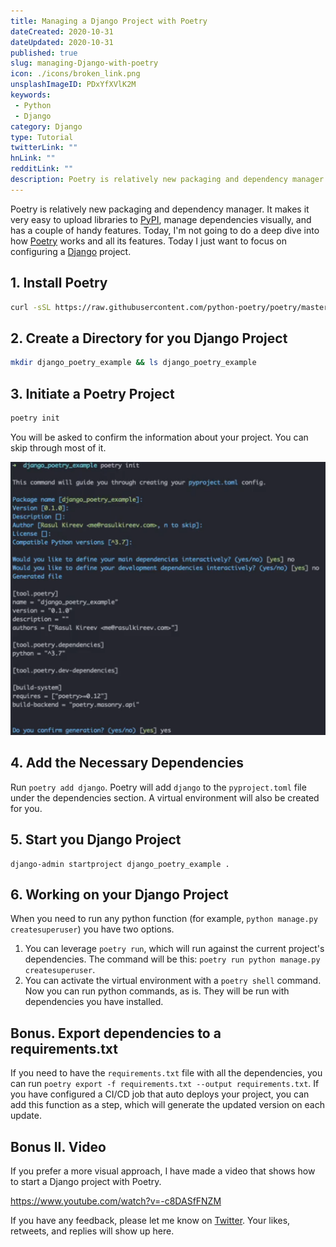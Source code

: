 ```yaml
---
title: Managing a Django Project with Poetry
dateCreated: 2020-10-31
dateUpdated: 2020-10-31
published: true
slug: managing-Django-with-poetry
icon: ./icons/broken_link.png
unsplashImageID: PDxYfXVlK2M
keywords:
 - Python
 - Django
category: Django
type: Tutorial
twitterLink: ""
hnLink: ""
redditLink: ""
description: Poetry is relatively new packaging and dependency manager. It makes it very easy to upload libraries to PyPI, manage dependencies visually, and has a couple of handy features. Today, I'm not going to do a deep dive into how Poetry works and all its features. Today I just want to focus on how to configure it for a Django project.
---
```


Poetry is relatively new packaging and dependency manager. It makes it very easy to upload libraries to [PyPI](https://pypi.org/), manage dependencies visually, and has a couple of handy features. Today, I'm not going to do a deep dive into how [Poetry](https://python-poetry.org/) works and all its features. Today I just want to focus on configuring a [Django](https://www.djangoproject.com/) project.

## 1. Install Poetry

```bash
curl -sSL https://raw.githubusercontent.com/python-poetry/poetry/master/get-poetry.py | python -
```

## 2. Create a Directory for you Django Project

```bash
mkdir django_poetry_example && ls django_poetry_example
```

## 3. Initiate a Poetry Project

```bash
poetry init
```

You will be asked to confirm the information about your project. You can skip through most of it.

![Poetry Init Output.png](./images/poetry_init.png)

## 4. Add the Necessary Dependencies

Run `poetry add django`. Poetry will add `django` to the `pyproject.toml` file under the dependencies section. A virtual environment will also be created for you.

## 5. Start you Django Project

```
django-admin startproject django_poetry_example .
```

## 6. Working on your Django Project

When you need to run any python function (for example, `python manage.py createsuperuser`) you have two options.

1. You can leverage `poetry run`, which will run against the current project's dependencies. The command will be this: `poetry run python manage.py createsuperuser`.
2. You can activate the virtual environment with a `poetry shell` command. Now you can run python commands, as is. They will be run with dependencies you have installed.

## Bonus. Export dependencies to a requirements.txt

If you need to have the `requirements.txt` file with all the dependencies, you can run `poetry export -f requirements.txt --output requirements.txt`. If you have configured a CI/CD job that auto deploys your project, you can add this function as a step, which will generate the updated version on each update.

## Bonus II. Video

If you prefer a more visual approach, I have made a video that shows how to start a Django project with Poetry.

https://www.youtube.com/watch?v=-c8DASfFNZM

If you have any feedback, please let me know on [Twitter](https://twitter.com/rasulkireev/status/1322499651732385792). Your likes, retweets, and replies will show up here.